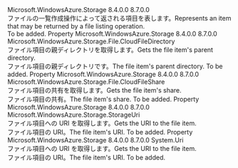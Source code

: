 <Type Name="IListFileItem" FullName="Microsoft.WindowsAzure.Storage.File.IListFileItem">
  <TypeSignature Language="C#" Value="public interface IListFileItem" />
  <TypeSignature Language="ILAsm" Value=".class public interface auto ansi abstract IListFileItem" />
  <TypeSignature Language="DocId" Value="T:Microsoft.WindowsAzure.Storage.File.IListFileItem" />
  <TypeSignature Language="VB.NET" Value="Public Interface IListFileItem" />
  <TypeSignature Language="F#" Value="type IListFileItem = interface" />
  <AssemblyInfo>
    <AssemblyName>Microsoft.WindowsAzure.Storage</AssemblyName>
    <AssemblyVersion>8.4.0.0</AssemblyVersion>
    <AssemblyVersion>8.7.0.0</AssemblyVersion>
  </AssemblyInfo>
  <Interfaces />
  <Docs>
    <summary>
            <span data-ttu-id="a52d8-101">ファイルの一覧作成操作によって返される項目を表します。</span><span class="sxs-lookup"><span data-stu-id="a52d8-101">Represents an item that may be returned by a file listing operation.</span></span>
            </summary>
    <remarks>To be added.</remarks>
  </Docs>
  <Members>
    <Member MemberName="Parent">
      <MemberSignature Language="C#" Value="public Microsoft.WindowsAzure.Storage.File.CloudFileDirectory Parent { get; }" />
      <MemberSignature Language="ILAsm" Value=".property instance class Microsoft.WindowsAzure.Storage.File.CloudFileDirectory Parent" />
      <MemberSignature Language="DocId" Value="P:Microsoft.WindowsAzure.Storage.File.IListFileItem.Parent" />
      <MemberSignature Language="VB.NET" Value="Public ReadOnly Property Parent As CloudFileDirectory" />
      <MemberSignature Language="F#" Value="member this.Parent : Microsoft.WindowsAzure.Storage.File.CloudFileDirectory" Usage="Microsoft.WindowsAzure.Storage.File.IListFileItem.Parent" />
      <MemberType>Property</MemberType>
      <AssemblyInfo>
        <AssemblyName>Microsoft.WindowsAzure.Storage</AssemblyName>
        <AssemblyVersion>8.4.0.0</AssemblyVersion>
        <AssemblyVersion>8.7.0.0</AssemblyVersion>
      </AssemblyInfo>
      <ReturnValue>
        <ReturnType>Microsoft.WindowsAzure.Storage.File.CloudFileDirectory</ReturnType>
      </ReturnValue>
      <Docs>
        <summary>
            <span data-ttu-id="a52d8-102">ファイル項目の親ディレクトリを取得します。</span><span class="sxs-lookup"><span data-stu-id="a52d8-102">Gets the file item's parent directory.</span></span>
            </summary>
        <value><span data-ttu-id="a52d8-103">ファイル項目の親ディレクトリです。</span><span class="sxs-lookup"><span data-stu-id="a52d8-103">The file item's parent directory.</span></span></value>
        <remarks>To be added.</remarks>
      </Docs>
    </Member>
    <Member MemberName="Share">
      <MemberSignature Language="C#" Value="public Microsoft.WindowsAzure.Storage.File.CloudFileShare Share { get; }" />
      <MemberSignature Language="ILAsm" Value=".property instance class Microsoft.WindowsAzure.Storage.File.CloudFileShare Share" />
      <MemberSignature Language="DocId" Value="P:Microsoft.WindowsAzure.Storage.File.IListFileItem.Share" />
      <MemberSignature Language="VB.NET" Value="Public ReadOnly Property Share As CloudFileShare" />
      <MemberSignature Language="F#" Value="member this.Share : Microsoft.WindowsAzure.Storage.File.CloudFileShare" Usage="Microsoft.WindowsAzure.Storage.File.IListFileItem.Share" />
      <MemberType>Property</MemberType>
      <AssemblyInfo>
        <AssemblyName>Microsoft.WindowsAzure.Storage</AssemblyName>
        <AssemblyVersion>8.4.0.0</AssemblyVersion>
        <AssemblyVersion>8.7.0.0</AssemblyVersion>
      </AssemblyInfo>
      <ReturnValue>
        <ReturnType>Microsoft.WindowsAzure.Storage.File.CloudFileShare</ReturnType>
      </ReturnValue>
      <Docs>
        <summary>
            <span data-ttu-id="a52d8-104">ファイル項目の共有を取得します。</span><span class="sxs-lookup"><span data-stu-id="a52d8-104">Gets the file item's share.</span></span>
            </summary>
        <value><span data-ttu-id="a52d8-105">ファイル項目の共有。</span><span class="sxs-lookup"><span data-stu-id="a52d8-105">The file item's share.</span></span></value>
        <remarks>To be added.</remarks>
      </Docs>
    </Member>
    <Member MemberName="StorageUri">
      <MemberSignature Language="C#" Value="public Microsoft.WindowsAzure.Storage.StorageUri StorageUri { get; }" />
      <MemberSignature Language="ILAsm" Value=".property instance class Microsoft.WindowsAzure.Storage.StorageUri StorageUri" />
      <MemberSignature Language="DocId" Value="P:Microsoft.WindowsAzure.Storage.File.IListFileItem.StorageUri" />
      <MemberSignature Language="VB.NET" Value="Public ReadOnly Property StorageUri As StorageUri" />
      <MemberSignature Language="F#" Value="member this.StorageUri : Microsoft.WindowsAzure.Storage.StorageUri" Usage="Microsoft.WindowsAzure.Storage.File.IListFileItem.StorageUri" />
      <MemberType>Property</MemberType>
      <AssemblyInfo>
        <AssemblyName>Microsoft.WindowsAzure.Storage</AssemblyName>
        <AssemblyVersion>8.4.0.0</AssemblyVersion>
        <AssemblyVersion>8.7.0.0</AssemblyVersion>
      </AssemblyInfo>
      <ReturnValue>
        <ReturnType>Microsoft.WindowsAzure.Storage.StorageUri</ReturnType>
      </ReturnValue>
      <Docs>
        <summary>
            <span data-ttu-id="a52d8-106">ファイル項目への URI を取得します。</span><span class="sxs-lookup"><span data-stu-id="a52d8-106">Gets the URI to the file item.</span></span>
            </summary>
        <value><span data-ttu-id="a52d8-107">ファイル項目の URI。</span><span class="sxs-lookup"><span data-stu-id="a52d8-107">The file item's URI.</span></span></value>
        <remarks>To be added.</remarks>
      </Docs>
    </Member>
    <Member MemberName="Uri">
      <MemberSignature Language="C#" Value="public Uri Uri { get; }" />
      <MemberSignature Language="ILAsm" Value=".property instance class System.Uri Uri" />
      <MemberSignature Language="DocId" Value="P:Microsoft.WindowsAzure.Storage.File.IListFileItem.Uri" />
      <MemberSignature Language="VB.NET" Value="Public ReadOnly Property Uri As Uri" />
      <MemberSignature Language="F#" Value="member this.Uri : Uri" Usage="Microsoft.WindowsAzure.Storage.File.IListFileItem.Uri" />
      <MemberType>Property</MemberType>
      <AssemblyInfo>
        <AssemblyName>Microsoft.WindowsAzure.Storage</AssemblyName>
        <AssemblyVersion>8.4.0.0</AssemblyVersion>
        <AssemblyVersion>8.7.0.0</AssemblyVersion>
      </AssemblyInfo>
      <ReturnValue>
        <ReturnType>System.Uri</ReturnType>
      </ReturnValue>
      <Docs>
        <summary>
            <span data-ttu-id="a52d8-108">ファイル項目への URI を取得します。</span><span class="sxs-lookup"><span data-stu-id="a52d8-108">Gets the URI to the file item.</span></span>
            </summary>
        <value><span data-ttu-id="a52d8-109">ファイル項目の URI。</span><span class="sxs-lookup"><span data-stu-id="a52d8-109">The file item's URI.</span></span></value>
        <remarks>To be added.</remarks>
      </Docs>
    </Member>
  </Members>
</Type>